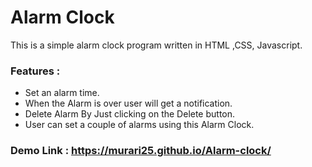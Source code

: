 # Alarm Clock
This is a simple alarm clock program written in HTML ,CSS, Javascript.
### Features :
- Set an alarm time.
- When the Alarm is over user will get a notification.
- Delete Alarm By Just clicking on the Delete button.
- User can set a couple of alarms using this Alarm Clock.

### Demo Link : https://murari25.github.io/Alarm-clock/
